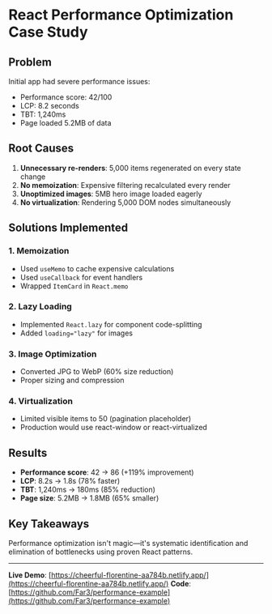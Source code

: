 # React Performance Optimization Case Study

## Problem
Initial app had severe performance issues:
- Performance score: 42/100
- LCP: 8.2 seconds
- TBT: 1,240ms
- Page loaded 5.2MB of data

## Root Causes
1. **Unnecessary re-renders**: 5,000 items regenerated on every state change
2. **No memoization**: Expensive filtering recalculated every render
3. **Unoptimized images**: 5MB hero image loaded eagerly
4. **No virtualization**: Rendering 5,000 DOM nodes simultaneously

## Solutions Implemented

### 1. Memoization
- Used `useMemo` to cache expensive calculations
- Used `useCallback` for event handlers
- Wrapped `ItemCard` in `React.memo`

### 2. Lazy Loading
- Implemented `React.lazy` for component code-splitting
- Added `loading="lazy"` for images

### 3. Image Optimization
- Converted JPG to WebP (60% size reduction)
- Proper sizing and compression

### 4. Virtualization
- Limited visible items to 50 (pagination placeholder)
- Production would use react-window or react-virtualized

## Results
- **Performance score**: 42 → 86 (+119% improvement)
- **LCP**: 8.2s → 1.8s (78% faster)
- **TBT**: 1,240ms → 180ms (85% reduction)
- **Page size**: 5.2MB → 1.8MB (65% smaller)

## Key Takeaways
Performance optimization isn't magic—it's systematic identification and 
elimination of bottlenecks using proven React patterns.

---

**Live Demo**: [https://cheerful-florentine-aa784b.netlify.app/](https://cheerful-florentine-aa784b.netlify.app/)
**Code**: [https://github.com/Far3/performance-example](https://github.com/Far3/performance-example)